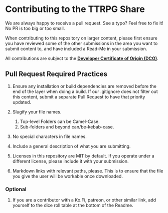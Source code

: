 # Contributing to the TTRPG Share

We are always happy to receive a pull request. See a typo? Feel free to fix it! No PR is too big or too small.

When contributing to this repository on larger content, please first ensure you have reviewed some of the other submissions in the area you want to submit content to, and have included a Read-Me in your submission.

All contributions are subject to the **[Developer Certificate of Origin (DCO)](https://developercertificate.org/)**.

## Pull Request Required Practices

1. Ensure any installation or build dependencies are removed before the end of the layer when doing a build. If our .gitignore does not filter out this content, submit a separate Pull Request to have that priority updated.

2. Slugify your file names. 
    1. Top-level Folders can be Camel-Case.
    2. Sub-folders and beyond can/be-kebab-case.

3. No special characters in file names.

4. Include a general description of what you are submitting.

5. Licenses in this repository are MIT by default. If you operate under a different license, please include it with your submission.

6. Markdown links with relevant paths, please. This is to ensure that the file you give the user will be workable once downloaded. 


### Optional

1. If you are a contributor with a Ko.Fi, patreon, or other similar link, add yourself to the dice roll table at the bottom of the Readme.
